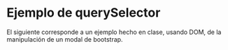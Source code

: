 # Ejemplo de querySelector

El siguiente corresponde a un ejemplo hecho en clase, usando DOM, de la manipulación de un modal de bootstrap.